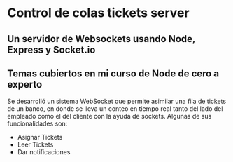 # Control de colas tickets server

## Un servidor de Websockets usando Node, Express y Socket.io

## Temas cubiertos en mi curso de Node de cero a experto

Se desarrolló un sistema WebSocket que permite asimilar una fila de tickets de un banco,
en donde se lleva un conteo en tiempo real tanto del lado del empleado como el del cliente con la ayuda de sockets.
Algunas de sus funcionalidades son: 
<ul>
  <li>
    Asignar Tickets
  </li>
  <li>
    Leer Tickets
  </li>
  <li>
    Dar notificaciones
  </li>
</ul>
